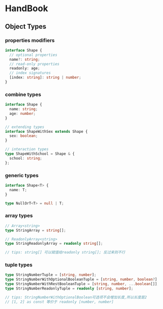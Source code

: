 # HandBook

## Object Types

### properties modifiers

```typescript
interface Shape {
  // optional properties
  name?: string;
  // read-only properties
  readonly: age;
  // index signatures
  [index: string]: string | number;
}
```

### combine types

```typescript
interface Shape {
  name: string;
  age: number;
}

// extending types
interface ShapeWithSex extends Shape {
  sex: boolean;
}

// interaction types
type ShapeWithSchool = Shape & {
  school: string;
};
```

### generic types

```typescript
interface Shape<T> {
  name: T;
}

type NullOrT<T> = null | T;
```

### array types

```typescript
// Array<string>
type StringArray = string[];

// ReadonlyArray<string>
type StringReadonlyArray = readonly string[];

// tips: string[] 可以赋值给readonly string[]; 反过来则不行
```

### tuple types

```typescript
type StringNumberTuple = [string, number];
type StringNumberWithOptionalBooleanTuple = [string, number, boolean?];
type StringNumberWithRestBooleanTuple = [string, number, ...boolean[]];
type StringNumberReadonlyTuple = readonly [string, number];

// tips: StringNumberWithOptionalBoolean可选项不会增加长度,所以长度是2
// [1, 2] as const 等价于 readonly [number, number]
```
